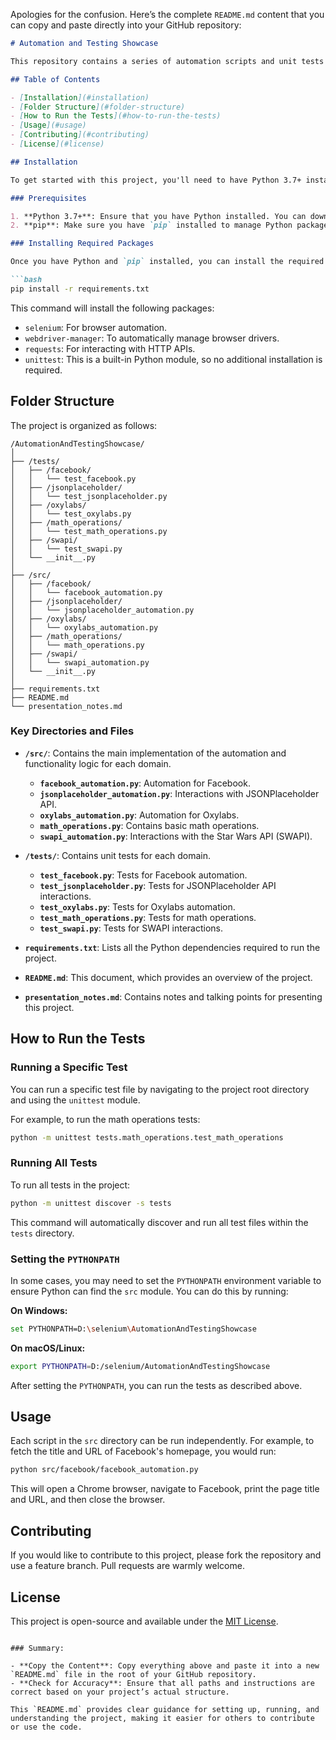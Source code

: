 Apologies for the confusion. Here’s the complete `README.md` content that you can copy and paste directly into your GitHub repository:

```markdown
# Automation and Testing Showcase

This repository contains a series of automation scripts and unit tests for various domains, including Facebook automation, API interactions with JSONPlaceholder and SWAPI, math operations, and more. The project is designed to showcase the use of Selenium for browser automation and `unittest` for testing in Python.

## Table of Contents

- [Installation](#installation)
- [Folder Structure](#folder-structure)
- [How to Run the Tests](#how-to-run-the-tests)
- [Usage](#usage)
- [Contributing](#contributing)
- [License](#license)

## Installation

To get started with this project, you'll need to have Python 3.7+ installed. You will also need to install the required Python packages.

### Prerequisites

1. **Python 3.7+**: Ensure that you have Python installed. You can download it from the [official Python website](https://www.python.org/downloads/).
2. **pip**: Make sure you have `pip` installed to manage Python packages.

### Installing Required Packages

Once you have Python and `pip` installed, you can install the required packages using the `requirements.txt` file provided in the repository.

```bash
pip install -r requirements.txt
```

This command will install the following packages:
- `selenium`: For browser automation.
- `webdriver-manager`: To automatically manage browser drivers.
- `requests`: For interacting with HTTP APIs.
- `unittest`: This is a built-in Python module, so no additional installation is required.

## Folder Structure

The project is organized as follows:

```
/AutomationAndTestingShowcase/
│
├── /tests/
│   ├── /facebook/
│   │   └── test_facebook.py
│   ├── /jsonplaceholder/
│   │   └── test_jsonplaceholder.py
│   ├── /oxylabs/
│   │   └── test_oxylabs.py
│   ├── /math_operations/
│   │   └── test_math_operations.py
│   ├── /swapi/
│   │   └── test_swapi.py
│   └── __init__.py
│
├── /src/
│   ├── /facebook/
│   │   └── facebook_automation.py
│   ├── /jsonplaceholder/
│   │   └── jsonplaceholder_automation.py
│   ├── /oxylabs/
│   │   └── oxylabs_automation.py
│   ├── /math_operations/
│   │   └── math_operations.py
│   ├── /swapi/
│   │   └── swapi_automation.py
│   └── __init__.py
│
├── requirements.txt
├── README.md
└── presentation_notes.md
```

### Key Directories and Files

- **`/src/`**: Contains the main implementation of the automation and functionality logic for each domain.
  - **`facebook_automation.py`**: Automation for Facebook.
  - **`jsonplaceholder_automation.py`**: Interactions with JSONPlaceholder API.
  - **`oxylabs_automation.py`**: Automation for Oxylabs.
  - **`math_operations.py`**: Contains basic math operations.
  - **`swapi_automation.py`**: Interactions with the Star Wars API (SWAPI).

- **`/tests/`**: Contains unit tests for each domain.
  - **`test_facebook.py`**: Tests for Facebook automation.
  - **`test_jsonplaceholder.py`**: Tests for JSONPlaceholder API interactions.
  - **`test_oxylabs.py`**: Tests for Oxylabs automation.
  - **`test_math_operations.py`**: Tests for math operations.
  - **`test_swapi.py`**: Tests for SWAPI interactions.

- **`requirements.txt`**: Lists all the Python dependencies required to run the project.
- **`README.md`**: This document, which provides an overview of the project.
- **`presentation_notes.md`**: Contains notes and talking points for presenting this project.

## How to Run the Tests

### Running a Specific Test

You can run a specific test file by navigating to the project root directory and using the `unittest` module.

For example, to run the math operations tests:

```bash
python -m unittest tests.math_operations.test_math_operations
```

### Running All Tests

To run all tests in the project:

```bash
python -m unittest discover -s tests
```

This command will automatically discover and run all test files within the `tests` directory.

### Setting the `PYTHONPATH`

In some cases, you may need to set the `PYTHONPATH` environment variable to ensure Python can find the `src` module. You can do this by running:

**On Windows:**

```bash
set PYTHONPATH=D:\selenium\AutomationAndTestingShowcase
```

**On macOS/Linux:**

```bash
export PYTHONPATH=D:/selenium/AutomationAndTestingShowcase
```

After setting the `PYTHONPATH`, you can run the tests as described above.

## Usage

Each script in the `src` directory can be run independently. For example, to fetch the title and URL of Facebook's homepage, you would run:

```bash
python src/facebook/facebook_automation.py
```

This will open a Chrome browser, navigate to Facebook, print the page title and URL, and then close the browser.

## Contributing

If you would like to contribute to this project, please fork the repository and use a feature branch. Pull requests are warmly welcome.

## License

This project is open-source and available under the [MIT License](LICENSE).
```

### Summary:

- **Copy the Content**: Copy everything above and paste it into a new `README.md` file in the root of your GitHub repository.
- **Check for Accuracy**: Ensure that all paths and instructions are correct based on your project’s actual structure.

This `README.md` provides clear guidance for setting up, running, and understanding the project, making it easier for others to contribute or use the code.